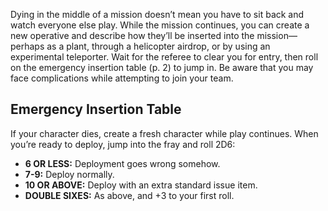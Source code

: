Dying in the middle of a mission doesn’t mean you have to sit back and watch everyone else play. While the mission continues, you can create a new operative and describe how they’ll be inserted into the mission—perhaps as a plant, through a helicopter airdrop, or by using an experimental teleporter. Wait for the referee to clear you for entry, then roll on the emergency insertion table (p. 2) to jump in. Be aware that you may face complications while attempting to join your team.

## Emergency Insertion Table
If your character dies, create a fresh character while play continues. When you’re ready to deploy, jump into the fray and roll 2D6:
- **6 OR LESS:** Deployment goes wrong somehow.
- **7-9:** Deploy normally.
- **10 OR ABOVE:** Deploy with an extra standard issue item.
- **DOUBLE SIXES:** As above, and +3 to your first roll.
